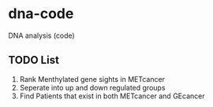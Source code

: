 # dna-code
DNA analysis (code)

## TODO List

1.  Rank Menthylated gene sights in METcancer
2.  Seperate into up and down regulated groups
3.  Find Patients that exist in both METcancer and GEcancer
